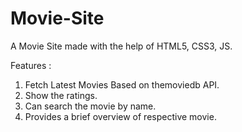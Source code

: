 # Movie-Site

A Movie Site made with the help of HTML5, CSS3, JS.

Features :
1. Fetch Latest Movies Based on themoviedb API.
2. Show the ratings.
3. Can search the movie by name.
4. Provides a brief overview of respective movie.
